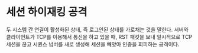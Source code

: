 # 세션 하이재킹 공격

  두 시스템 간 연결이 활성화된 상태, 즉 로그인된 상태를 가로채는 것을 말한다. 서버와 클라이언트가 TCP를 이용해서 통신을 하고 있을 때, RST 패킷을 보내 일시적으로 TCP 세션을 끊고 시퀀스 넘버를 새로 생성해 세션을 빼앗아 인증을 회피하는 공격이다.
